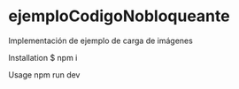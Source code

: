 <!-- @format -->

# ejemploCodigoNobloqueante

Implementación de ejemplo de carga de imágenes

Installation
$ npm i

Usage
npm run dev

